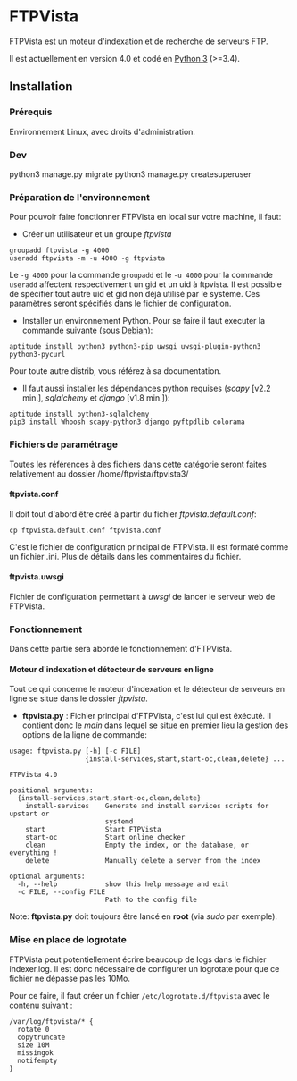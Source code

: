 # FTPVista

FTPVista est un moteur d'indexation et de recherche de serveurs FTP.

Il est actuellement en version 4.0 et codé en [Python 3](http://python.org/) (>=3.4).

## Installation
### Prérequis
Environnement Linux, avec droits d'administration.

### Dev
python3 manage.py migrate
python3 manage.py createsuperuser

### Préparation de l'environnement
Pour pouvoir faire fonctionner FTPVista en local sur votre machine, il faut:
  * Créer un utilisateur et un groupe _ftpvista_
```
groupadd ftpvista -g 4000
useradd ftpvista -m -u 4000 -g ftpvista
```
Le `-g 4000` pour la commande `groupadd` et le `-u 4000` pour la commande `useradd` affectent respectivement un gid et un uid à ftpvista. Il est possible de spécifier tout autre uid et gid non déjà utilisé par le système. Ces paramètres seront spécifiés dans le fichier de configuration.
  * Installer un environnement Python. Pour se faire il faut executer la commande suivante (sous [Debian](http://www.debian.org)):
```
aptitude install python3 python3-pip uwsgi uwsgi-plugin-python3 python3-pycurl
```
Pour toute autre distrib, vous référez à sa documentation.

  * Il faut aussi installer les dépendances python requises (_scapy_ [v2.2 min.], _sqlalchemy_ et _django_ [v1.8 min.]):
```
aptitude install python3-sqlalchemy
pip3 install Whoosh scapy-python3 django pyftpdlib colorama
```


### Fichiers de paramétrage
Toutes les références à des fichiers dans cette catégorie seront faites relativement au dossier /home/ftpvista/ftpvista3/

#### ftpvista.conf
Il doit tout d'abord être créé à partir du fichier _ftpvista.default.conf_:
```
cp ftpvista.default.conf ftpvista.conf
```
C'est le fichier de configuration principal de FTPVista. Il est formaté comme un fichier .ini. Plus de détails dans les commentaires du fichier.

#### ftpvista.uwsgi
Fichier de configuration permettant à _uwsgi_ de lancer le serveur web de FTPVista.

### Fonctionnement
Dans cette partie sera abordé le fonctionnement d'FTPVista.

#### Moteur d'indexation et détecteur de serveurs en ligne
Tout ce qui concerne le moteur d'indexation et le détecteur de serveurs en ligne se situe dans le dossier _ftpvista_.

  * **ftpvista.py** : Fichier principal d'FTPVista, c'est lui qui est éxécuté. Il contient donc le _main_ dans lequel se situe en premier lieu la gestion des options de la ligne de commande:
```
usage: ftpvista.py [-h] [-c FILE]
                   {install-services,start,start-oc,clean,delete} ...

FTPVista 4.0

positional arguments:
  {install-services,start,start-oc,clean,delete}
    install-services    Generate and install services scripts for upstart or
                        systemd
    start               Start FTPVista
    start-oc            Start online checker
    clean               Empty the index, or the database, or everything !
    delete              Manually delete a server from the index

optional arguments:
  -h, --help            show this help message and exit
  -c FILE, --config FILE
                        Path to the config file
```
Note: **ftpvista.py** doit toujours être lancé en **root** (via _sudo_ par exemple).

### Mise en place de logrotate
FTPVista peut potentiellement écrire beaucoup de logs dans le fichier indexer.log. Il est donc nécessaire de configurer un logrotate pour que ce fichier ne dépasse pas les 10Mo.

Pour ce faire, il faut créer un fichier `/etc/logrotate.d/ftpvista` avec le contenu suivant :

```
/var/log/ftpvista/* {
  rotate 0
  copytruncate
  size 10M
  missingok
  notifempty
}
```
